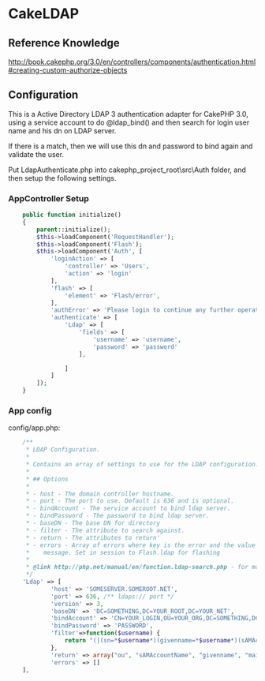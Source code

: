 # CakeLDAP
## Reference Knowledge

http://book.cakephp.org/3.0/en/controllers/components/authentication.html#creating-custom-authorize-objects

## Configuration

This is a Active Directory LDAP 3 authentication adapter for CakePHP 3.0, using a service account to do @ldap_bind() and then search for login user name and his dn on LDAP server. 

If there is a match, then we will use this dn and password to bind again and validate the user.

Put LdapAuthenticate.php into cakephp_project_root\src\Auth folder, and then setup the following settings.

### AppController Setup

```php
    public function initialize()
    {
        parent::initialize();
        $this->loadComponent('RequestHandler');
        $this->loadComponent('Flash');
        $this->loadComponent('Auth', [
            'loginAction' => [
                'controller' => 'Users',
                'action' => 'login'
            ],
            'flash' => [
    			'element' => 'Flash/error',
    		],
            'authError' => 'Please login to continue any further operations.',
            'authenticate' => [
                'Ldap' => [
					'fields' => [
						'username' => 'username',
						'password' => 'password'
					],

            	]
        	]
        ]);
    }
```

### App config

config/app.php:
```php
    /**
     * LDAP Configuration.
     *
     * Contains an array of settings to use for the LDAP configuration.
     *
     * ## Options
     *
     * - host - The domain controller hostname. 
     * - port - The port to use. Default is 636 and is optional.
     * - bindAccount - The service account to bind ldap server.
     * - bindPassword - The password to bind ldap server.
     * - baseDN - The base DN for directory
     * - filter - The attribute to search against. 
     * - return - The attributes to return'
     * - errors - Array of errors where key is the error and the value is the error
     *    message. Set in session to Flash.ldap for flashing
     *
     * @link http://php.net/manual/en/function.ldap-search.php - for more info on ldap search
     */
	'Ldap' => [
			'host' => 'SOMESERVER.SOMEROOT.NET',
			'port' => 636, /** ldaps:// port */
			'version' => 3,
			'baseDN' => 'DC=SOMETHING,DC=YOUR_ROOT,DC=YOUR_NET',
			'bindAccount' => 'CN=YOUR_LOGIN,OU=YOUR_ORG,DC=SOMETHING,DC=YOUR_ROOT,DC=YOUR_NET',
			'bindPassword' => 'PASSWORD',
            'filter'=>function($username) {
				return "(|(sn=*$username*)(givenname=*$username*)(sAMAccountName=*$username*)(displayname=*$username*))";
            },
            'return' => array("ou", "sAMAccountName", "givenname", "mail", "dn"),
			'errors' => []
	],
```

